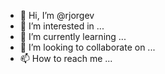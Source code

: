 - 👋 Hi, I’m @rjorgev
- 👀 I’m interested in ...
- 🌱 I’m currently learning ...
- 💞️ I’m looking to collaborate on ...
- 📫 How to reach me ...

<!---
rjorgev/rjorgev is a ✨ special ✨ repository because its `README.md` (this file) appears on your GitHub profile.
You can click the Preview link to take a look at your changes.
--->
